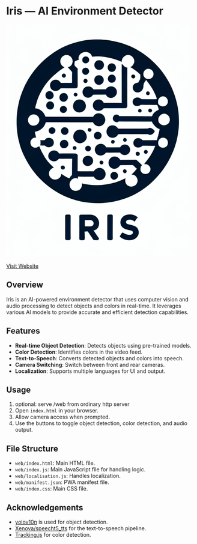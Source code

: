 # Iris — AI Environment Detector

![Iris Logo](iris_logo.png)

[Visit Website ](https://mobcomp.nyxnord.de/web)

## Overview

Iris is an AI-powered environment detector that uses computer vision and audio processing to detect objects and colors in real-time. It leverages various AI models to provide accurate and efficient detection capabilities.

## Features

- **Real-time Object Detection**: Detects objects using pre-trained models.
- **Color Detection**: Identifies colors in the video feed.
- **Text-to-Speech**: Converts detected objects and colors into speech.
- **Camera Switching**: Switch between front and rear cameras.
- **Localization**: Supports multiple languages for UI and output.

## Usage

1. optional: serve /web from ordinary http server
2. Open `index.html` in your browser.
3. Allow camera access when prompted.
4. Use the buttons to toggle object detection, color detection, and audio output.

## File Structure

- `web/index.html`: Main HTML file.
- `web/index.js`: Main JavaScript file for handling logic.
- `web/localisation.js`: Handles localization.
- `web/manifest.json`: PWA manifest file.
- `web/index.css`: Main CSS file.

## Acknowledgements
- [yolov10n](https://huggingface.co/onnx-community/yolov10n) is used for object detection.
- [Xenova/speecht5_tts](https://huggingface.co/Xenova/speecht5_tts) for the text-to-speech pipeline.
- [Tracking.js](https://trackingjs.com/) for color detection.

